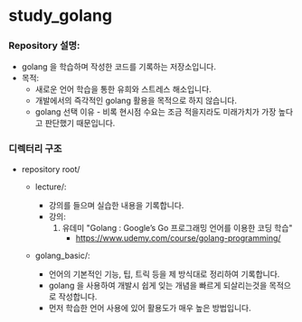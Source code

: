 # study_golang

### Repository 설명:
* golang 을 학습하며 작성한 코드를 기록하는 저장소입니다.
* 목적:
  * 새로운 언어 학습을 통한 유희와 스트레스 해소입니다.
  * 개발에서의 즉각적인 golang 활용을 목적으로 하지 않습니다.
  * golang 선택 이유 - 비록 현시점 수요는 조금 적을지라도 미래가치가 가장 높다고 판단했기 때문입니다.  


### 디렉터리 구조

* repository root/
  * lecture/:
      - 강의를 들으며 실습한 내용을 기록합니다.
      - 강의:
        1. 유데미 "Golang : Google’s Go 프로그래밍 언어를 이용한 코딩 학습"
           * https://www.udemy.com/course/golang-programming/ 

  * golang_basic/:
      - 언어의 기본적인 기능, 팁, 트릭 등을 제 방식대로 정리하여 기록합니다.
      - golang 을 사용하여 개발시 쉽게 잊는 개념을 빠르게 되살리는것을 목적으로 작성합니다.
      - 먼저 학습한 언어 사용에 있어 활용도가 매우 높은 방법입니다.